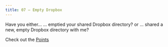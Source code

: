 ```yaml
---
title: 07 — Empty Dropbox
---
```



Have you either...
... emptied your shared Dropbox directory?
or
... shared a new, empty Dropbox directory with me?


Check out the [Points](/points.html)


